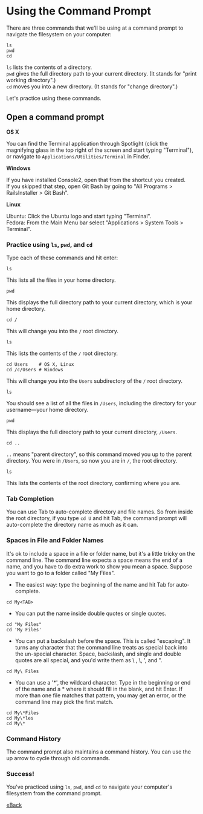 # Using the Command Prompt

There are three commands that we'll be using at a command prompt to navigate the filesystem on your computer:  

```text
ls
pwd
cd
```

`ls` lists the contents of a directory.  
`pwd` gives the full directory path to your current directory.  (It stands for "print working directory".)  
`cd` moves you into a new directory. (It stands for "change directory".)

Let's practice using these commands.  

## Open a command prompt
**OS X**

You can find the Terminal application through Spotlight (click the magnifying glass in the top right of the screen and start typing "Terminal"), 
or navigate to `Applications/Utilities/Terminal` in Finder.

**Windows**

If you have installed Console2, open that from the shortcut you created.  
If you skipped that step, open Git Bash by going to "All Programs > RailsInstaller > Git Bash".

**Linux**

Ubuntu: Click the Ubuntu logo and start typing "Terminal".  
Fedora: From the Main Menu bar select "Applications > System Tools > Terminal".


### Practice using `ls`, `pwd`, and `cd`

Type each of these commands and hit enter:

```text
ls
```
This lists all the files in your home directory.

```text
pwd
```
This displays the full directory path to your current directory, which is your home directory.

```text
cd /
```
This will change you into the `/` root directory.

```text
ls
```
This lists the contents of the `/` root directory.

```text
cd Users    # OS X, Linux
cd /c/Users # Windows
```
This will change you into the `Users` subdirectory of the `/` root directory.

```text
ls
```
You should see a list of all the files in `/Users`, including the directory for your username—your home directory.

```text
pwd
```
This displays the full directory path to your current directory, `/Users`.

```text
cd ..
```
`..` means "parent directory", so this command moved you up to the parent directory. You were in `/Users`, so now you are in `/`, the root directory.

```text
ls
```
This lists the contents of the root directory, confirming where you are.

### Tab Completion
You can use Tab to auto-complete directory and file names. 
So from inside the root directory, if you type `cd U` and hit Tab, the command prompt will auto-complete the directory
name as much as it can.  

### Spaces in File and Folder Names
It's ok to include a space in a file or folder name, but it's a little tricky on the command line.
The command line expects a space means the end of a name, and you have to do extra work to show you mean a space.
Suppose you want to go to a folder called "My Files".

- The easiest way: type the beginning of the name and hit Tab for auto-complete.

```text
cd My<TAB>
```

- You can put the name inside double quotes or single quotes.

```text
cd "My Files"
cd 'My Files'
```

- You can put a backslash before the space. This is called "escaping".
It turns any character that the command line treats as special back into the un-special character. Space, backslash, and
single and double quotes are all special, and you'd write them as \ , \\, \', and \".

```text
cd My\ Files
```

- You can use a '\*', the wildcard character. Type in the beginning or end of the name and a \*
where it should fill in the blank, and hit Enter. If more than one file matches that pattern, you may get an error,
or the command line may pick the first match.

```text
cd My\*Files
cd My\*les
cd My\*
```


### Command History
The command prompt also maintains a command history. You can use the up arrow to cycle through old commands.

### Success!
You've practiced using `ls`, `pwd`, and `cd` to navigate your computer's filesystem from the command prompt.

[«Back](/installfest)
